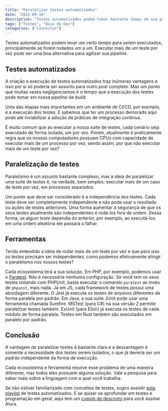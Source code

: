 ```yaml
---
title: "Paralelizar testes automatizados"
date: "2022-09-16"
description: "Testes automatizados podem tomar bastante tempo de sua pipeline. Neste artigo nós vamos aprender sobre como paralelizar sua suíte de testes"
tags: ["Testes", "Dias de Dev"]
categories: ["Conceitos"]
---
```

Testes automatizados podem levar um certo tempo para serem executados, principalmente se forem rodados um a um. Executar mais de um teste por vez pode ser uma boa alternativa para agilizar sua _pipeline_.

## Testes automatizados

A criação e execução de testes automatizados traz inúmeras vantagens e isso por si só poderia ser assunto para outro post completo. Mas um ponto que muitas vezes negligenciamos é o tempo que a execução dos testes pode tomar em nossa _pipeline_ de _build_.

Uma das etapas mais importantes em um ambiente de CI/CD, por exemplo, é a execução dos testes. E sabemos que ter um processo demorado aqui pode até inviabilizar a adoção de práticas de integração contínua.

É muito comum que ao executar a nossa suíte de testes, cada cenário seja executado de forma isolada, um por vez. Porém, atualmente é praticamente regra que os nossos computadores possuam CPUs com capacidade de executar mais de um processo por vez, sendo assim, por que não executar mais de um teste por vez?

<ins class="adsbygoogle"
style="display:block; text-align:center;"
data-ad-layout="in-article"
data-ad-format="fluid"
data-ad-client="ca-pub-8918461095244552"
data-ad-slot="2366637560"></ins>
<script>
     (adsbygoogle = window.adsbygoogle || []).push({});
</script>

## Paralelização de testes

Paralelismo é um assunto bastante complexo, mas a ideia de paralelizar uma suíte de testes é, na verdade, bem simples: executar mais de um caso de teste por vez, em processos separados.

Um ponto que deve ser considerado é a independência dos testes. Cada teste deve ser completamente independente e não pode usar o resultado ou ações de testes anteriores. Uma forma aumentar a segurança de que os seus testes atualmente são independentes é rodá-los fora de ordem. Dessa forma, se algum teste dependia do anterior, por exemplo, ao executá-los em uma ordem aleatória ele passará a falhar.

## Ferramentas

Tendo entendido a ideia de rodar mais de um teste por vez e que para isso os testes precisam ser independentes, como podemos efetivamente atingir o paralelismo nos nossos testes?

Cada ecossistema terá a sua solução. Em PHP, por exemplo, podemos usar o [Paratest](https://github.com/paratestphp/paratest). Não é necessária nenhuma configuração. Se você tem os seus testes rodando com PHPUnit, basta executar o comando `paratest` ao invés de `phpunit`, mais nada. Já em JS, cada framework de testes possui uma abordagem diferente. O Jest já executa os testes de arquivos diferentes de forma paralela por padrão. Em Java, a sua suíte JUnit pode usar uma ferramenta chamada Surefire. MSTest (para C#) na sua versão 2 permite paralelizar testes também. ExUnit (para Elixir) já executa os testes de cada módulo de forma paralela. Testes em Rust também são executados em paralelo por padrão.

## Conclusão

A vantagem de paralelizar testes é bastante clara e a desvantagem é somente a necessidade dos testes serem isolados, o que já deveria ser um padrão independente da forma de execução.

Cada ecossistema e ferramenta resolve esse problema de uma maneira diferente, mas todos eles possuem alguma solução. Vale a pesquisa para saber mais sobre a linguagem com a qual você trabalha.

Se não estiver familiarizado com conceitos de testes, sugiro assistir [esta playlist](https://youtube.com/playlist?list=PL3j2sfzg3FPsPiaDUmDDKNvco49YMdj8f) de testes automatizados. E se quiser se aprofundar em testes e programação em geral, aqui tem um [cupom de desconto](https://tidd.ly/4d42Myb) para você assinar Alura.
